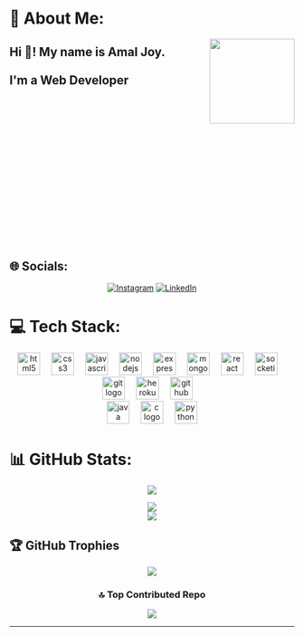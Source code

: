 # 💫 About Me:
<img align="right" height="150" src="https://cdn.dribbble.com/users/1292677/screenshots/6139167/avento.gif"  />
<h2 align="left" style="height: 350px">Hi 👋! My name is Amal Joy.<br><br>
I'm a Web Developer<br><br><br>

</h2>



## 🌐 Socials:

<div align="center">
  
[![Instagram](https://img.shields.io/badge/Instagram-%23E4405F.svg?logo=Instagram&logoColor=white)](https://instagram.com/amaljoy246) [![LinkedIn](https://img.shields.io/badge/LinkedIn-%230077B5.svg?logo=linkedin&logoColor=white)](https://linkedin.com/in/amaljoy246) 

</div>


# 💻 Tech Stack:
<div align="center">
  <img src="https://cdn.jsdelivr.net/gh/devicons/devicon/icons/html5/html5-original.svg" height="40" alt="html5 logo"  />
  <img width="12" />
  <img src="https://cdn.jsdelivr.net/gh/devicons/devicon/icons/css3/css3-original.svg" height="40" alt="css3 logo"  />
  <img width="12" />
  <img src="https://cdn.jsdelivr.net/gh/devicons/devicon/icons/javascript/javascript-original.svg" height="40" alt="javascript logo"  />
  <img width="12" />
  <img src="https://cdn.jsdelivr.net/gh/devicons/devicon/icons/nodejs/nodejs-original.svg" height="40" alt="nodejs logo"  />
  <img width="12" />
  <img src="https://cdn.jsdelivr.net/gh/devicons/devicon/icons/express/express-original.svg" height="40" alt="express logo"  />
  <img width="12" />
  <img src="https://cdn.jsdelivr.net/gh/devicons/devicon/icons/mongodb/mongodb-original.svg" height="40" alt="mongodb logo"  />
  <img width="12" />
  <img src="https://cdn.jsdelivr.net/gh/devicons/devicon/icons/react/react-original.svg" height="40" alt="react logo"  />
  <img width="12" />
  <img src="https://cdn.jsdelivr.net/gh/devicons/devicon/icons/socketio/socketio-original.svg" height="40" alt="socketio logo"  />
  <img width="12" />
  <br>
  <img src="https://cdn.jsdelivr.net/gh/devicons/devicon/icons/git/git-original.svg" height="40" alt="git logo"  />
  <img width="12" />
  <img src="https://cdn.jsdelivr.net/gh/devicons/devicon/icons/heroku/heroku-original.svg" height="40" alt="heroku logo"  />
  <img width="12" />
  <img src="https://cdn.jsdelivr.net/gh/devicons/devicon/icons/github/github-original.svg" height="40" alt="github logo"  />
  <img width="12" />
  <br>
  <img src="https://cdn.jsdelivr.net/gh/devicons/devicon/icons/java/java-original.svg" height="40" alt="java logo"  />
  <img width="12" />
  <img src="https://cdn.jsdelivr.net/gh/devicons/devicon/icons/c/c-original.svg" height="40" alt="c logo"  />
  <img width="12" />
  <img src="https://cdn.jsdelivr.net/gh/devicons/devicon/icons/python/python-original.svg" height="40" alt="python logo"  />
</div>

###
# 📊 GitHub Stats:
<div align="center">

![](https://github-readme-stats.vercel.app/api/top-langs/?username=AmalJoy14&theme=radical&hide_border=false&include_all_commits=true&count_private=true&layout=compact)

![](https://github-readme-stats.vercel.app/api?username=AmalJoy14&theme=radical&hide_border=false&include_all_commits=true&count_private=true)<br/>
![](https://github-readme-streak-stats.herokuapp.com/?user=AmalJoy14&theme=radical&hide_border=false)<br/>


</div>

## 🏆 GitHub Trophies
<div align= "center">
  
![](https://github-profile-trophy.vercel.app/?username=AmalJoy14&theme=radical&no-frame=false&no-bg=false&margin-w=4)


### 🔝 Top Contributed Repo
![](https://github-contributor-stats.vercel.app/api?username=AmalJoy14&limit=5&theme=radical&combine_all_yearly_contributions=true)

</div>

---
<!-- Proudly presents  -->
